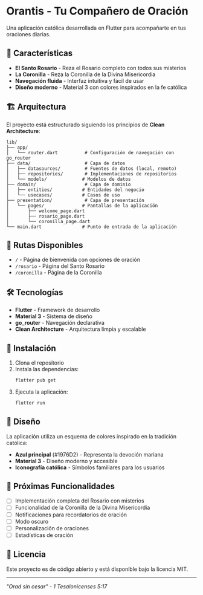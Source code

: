 # Orantis - Tu Compañero de Oración

Una aplicación católica desarrollada en Flutter para acompañarte en tus oraciones diarias.

## 🎯 Características

- **El Santo Rosario** - Reza el Rosario completo con todos sus misterios
- **La Coronilla** - Reza la Coronilla de la Divina Misericordia
- **Navegación fluida** - Interfaz intuitiva y fácil de usar
- **Diseño moderno** - Material 3 con colores inspirados en la fe católica

## 🏗️ Arquitectura

El proyecto está estructurado siguiendo los principios de **Clean Architecture**:

```
lib/
├── app/
│   └── router.dart          # Configuración de navegación con go_router
├── data/                    # Capa de datos
│   ├── datasources/         # Fuentes de datos (local, remoto)
│   ├── repositories/        # Implementaciones de repositorios
│   └── models/             # Modelos de datos
├── domain/                  # Capa de dominio
│   ├── entities/           # Entidades del negocio
│   └── usecases/           # Casos de uso
├── presentation/            # Capa de presentación
│   └── pages/              # Pantallas de la aplicación
│       ├── welcome_page.dart
│       ├── rosario_page.dart
│       └── coronilla_page.dart
└── main.dart               # Punto de entrada de la aplicación
```

## 🚀 Rutas Disponibles

- `/` - Página de bienvenida con opciones de oración
- `/rosario` - Página del Santo Rosario
- `/coronilla` - Página de la Coronilla

## 🛠️ Tecnologías

- **Flutter** - Framework de desarrollo
- **Material 3** - Sistema de diseño
- **go_router** - Navegación declarativa
- **Clean Architecture** - Arquitectura limpia y escalable

## 📱 Instalación

1. Clona el repositorio
2. Instala las dependencias:
   ```bash
   flutter pub get
   ```
3. Ejecuta la aplicación:
   ```bash
   flutter run
   ```

## 🎨 Diseño

La aplicación utiliza un esquema de colores inspirado en la tradición católica:
- **Azul principal** (#1976D2) - Representa la devoción mariana
- **Material 3** - Diseño moderno y accesible
- **Iconografía católica** - Símbolos familiares para los usuarios

## 🔮 Próximas Funcionalidades

- [ ] Implementación completa del Rosario con misterios
- [ ] Funcionalidad de la Coronilla de la Divina Misericordia
- [ ] Notificaciones para recordatorios de oración
- [ ] Modo oscuro
- [ ] Personalización de oraciones
- [ ] Estadísticas de oración

## 📄 Licencia

Este proyecto es de código abierto y está disponible bajo la licencia MIT.

---

*"Orad sin cesar" - 1 Tesalonicenses 5:17*
